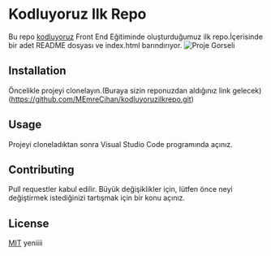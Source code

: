 # Kodluyoruz Ilk Repo
Bu repo [kodluyoruz](https://www.kodluyoruz.org/) Front End Eğitiminde oluşturduğumuz ilk repo.İçerisinde bir adet README dosyası ve index.html barındırıyor.
![Proje Gorseli](https://user-images.githubusercontent.com/105446041/168289865-9cc3dba8-a84b-4bfd-ba86-b7e4faa15004.png)
## Installation
Öncelikle projeyi clonelayın.(Buraya sizin reponuzdan aldığınız link gelecek)
(https://github.com/MEmreCihan/kodluyoruzilkrepo.git)
## Usage
Projeyi cloneladıktan sonra Visual Studio Code programında açınız.
## Contributing
Pull requestler kabul edilir. Büyük değişiklikler için, lütfen önce neyi değiştirmek istediğinizi tartışmak için bir konu açınız.
## License
[MIT](https://choosealicense.com/licenses/mit/)
yeniiii
